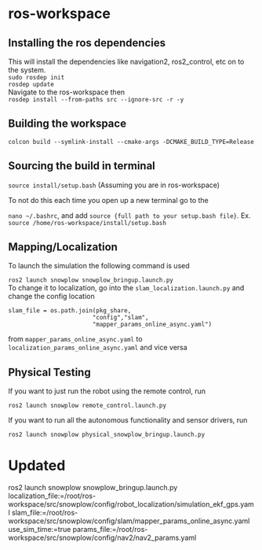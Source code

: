 # ros-workspace

## Installing the ros dependencies 
This will install the dependencies like navigation2, ros2_control, etc on to the system.<br>
```sudo rosdep init```<br>
```rosdep update```<br>
Navigate to the ros-workspace then <br>
```rosdep install --from-paths src --ignore-src -r -y```

## Building the workspace
```colcon build --symlink-install --cmake-args -DCMAKE_BUILD_TYPE=Release```

## Sourcing the build in terminal
```source install/setup.bash``` (Assuming you are in ros-workspace) 
</br>

To not do this each time you open up a new terminal go to the 

```nano ~/.bashrc```, and add ```source {full path to your setup.bash file}```. Ex. ```source /home/ros-workspace/install/setup.bash```

## Mapping/Localization
To launch the simulation the following command is used

``` ros2 launch snowplow snowplow_bringup.launch.py ```
<br> 
To change it to localization, go into the ```slam_localization.launch.py``` and change the config location
```
slam_file = os.path.join(pkg_share, 
                        "config","slam",
                        "mapper_params_online_async.yaml")
```
from ```mapper_params_online_async.yaml``` to ```localization_params_online_async.yaml``` and vice versa 

## Physical Testing
If you want to just run the robot using the remote control, run

``` ros2 launch snowplow remote_control.launch.py ```

If you want to run all the autonomous functionality and sensor drivers, run

``` ros2 launch snowplow physical_snowplow_bringup.launch.py ``` 

# Updated

ros2 launch snowplow snowplow_bringup.launch.py localization_file:=/root/ros-workspace/src/snowplow/config/robot_localization/simulation_ekf_gps.yaml slam_file:=/root/ros-workspace/src/snowplow/config/slam/mapper_params_online_async.yaml use_sim_time:=true params_file:=/root/ros-workspace/src/snowplow/config/nav2/nav2_params.yaml